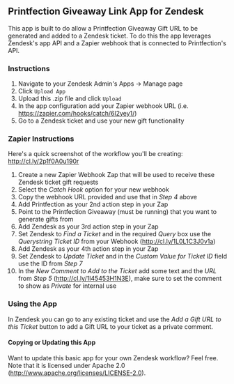 ## Printfection Giveaway Link App for Zendesk

This app is built to do allow a Printfection Giveaway Gift URL to be generated and added to a Zendesk ticket. To do this the app leverages Zendesk's app API and a Zapier webhook that is connected to Printfection's API.

### Instructions

1. Navigate to your Zendesk Admin's Apps -> Manage page
2. Click `Upload App`
3. Upload this .zip file and click `Upload`
4. In the app configuration add your Zapier webhook URL (i.e. https://zapier.com/hooks/catch/6l2yey1/)
8. Go to a Zendesk ticket and use your new gift functionality

### Zapier Instructions

Here's a quick screenshot of the workflow you'll be creating: http://cl.ly/2p1f0A0u190r

1. Create a new Zapier Webhook Zap that will be used to receive these Zendesk ticket gift requests
2. Select the *Catch Hook* option for your new webhook
3. Copy the webhook URL provided and use that in *Step 4* above
4. Add Printfection as your 2nd action step in your Zap
5. Point to the Printfection Giveaway (must be running) that you want to generate gifts from
6. Add Zendesk as your 3rd action step in your Zap
7. Set Zendesk to *Find a Ticket* and in the required *Query* box use the _Querystring Ticket ID_ from your Webhook (http://cl.ly/1L0L1C3J0v1a)
8. Add Zendesk as your 4th action step in your Zap
9. Set Zendesk to *Update Ticket* and in the *Custom Value for Ticket ID* field use the ID from *Step 7*
10. In the *New Comment to Add to the Ticket* add some text and the _URL_ from *Step 5* (http://cl.ly/1l45453H1N3E), make sure to set the comment to show as _Private_ for internal use

### Using the App

In Zendesk you can go to any existing ticket and use the *Add a Gift URL to this Ticket* button to add a Gift URL to your ticket as a private comment.

#### Copying or Updating this App

Want to update this basic app for your own Zendesk workflow? Feel free. Note that it is licensed under Apache 2.0 (http://www.apache.org/licenses/LICENSE-2.0).